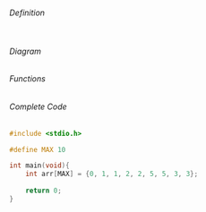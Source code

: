 ###### Definition
```c

```

###### Diagram


###### Functions


###### Complete Code
```c
#include <stdio.h>

#define MAX 10

int main(void){
    int arr[MAX] = {0, 1, 1, 2, 2, 5, 5, 3, 3};
    
    return 0;
}
```
